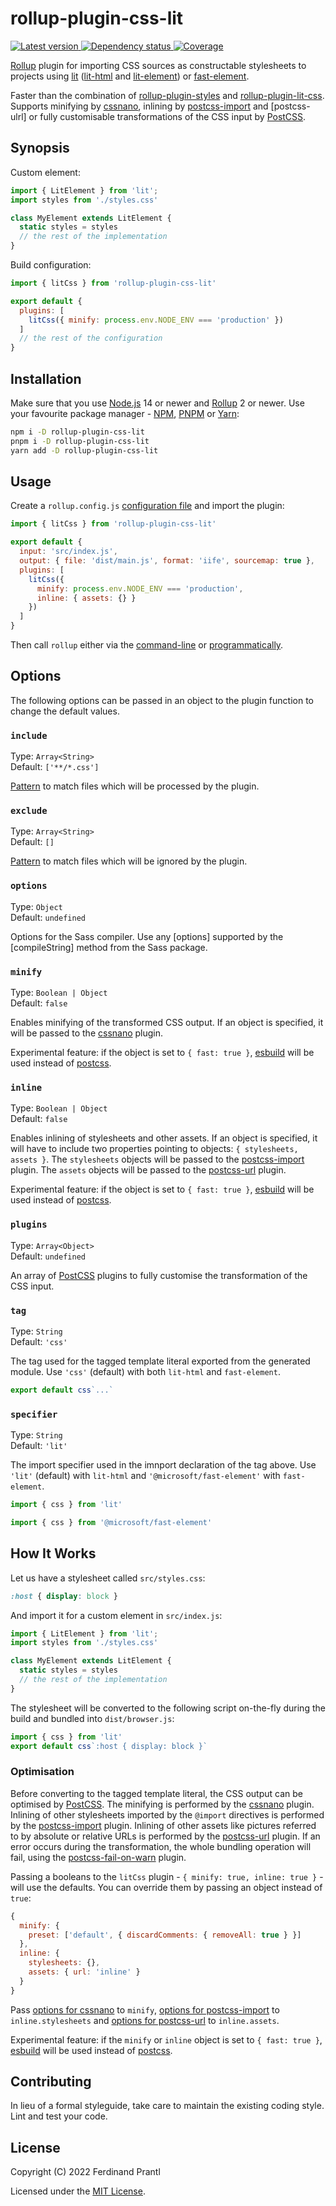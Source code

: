# rollup-plugin-css-lit

[![Latest version](https://img.shields.io/npm/v/rollup-plugin-css-lit)
 ![Dependency status](https://img.shields.io/librariesio/release/npm/rollup-plugin-css-lit)
](https://www.npmjs.com/package/rollup-plugin-css-lit)
[![Coverage](https://codecov.io/gh/prantlf/rollup-plugin-css-lit/branch/master/graph/badge.svg)](https://codecov.io/gh/prantlf/rollup-plugin-css-lit)

[Rollup] plugin for importing CSS sources as constructable stylesheets to projects using [lit] ([lit-html] and [lit-element]) or [fast-element].

Faster than the combination of [rollup-plugin-styles] and [rollup-plugin-lit-css]. Supports minifying by [cssnano], inlining by [postcss-import] and [postcss-ulrl] or fully customisable transformations of the CSS input by [PostCSS].

## Synopsis

Custom element:

```js
import { LitElement } from 'lit';
import styles from './styles.css'

class MyElement extends LitElement {
  static styles = styles
  // the rest of the implementation
}
```

Build configuration:

```js
import { litCss } from 'rollup-plugin-css-lit'

export default {
  plugins: [
    litCss({ minify: process.env.NODE_ENV === 'production' })
  ]
  // the rest of the configuration
}
```

## Installation

Make sure that you use [Node.js] 14 or newer and [Rollup] 2 or newer. Use your favourite package manager - [NPM], [PNPM] or [Yarn]:

```sh
npm i -D rollup-plugin-css-lit
pnpm i -D rollup-plugin-css-lit
yarn add -D rollup-plugin-css-lit
```

## Usage

Create a `rollup.config.js` [configuration file] and import the plugin:

```js
import { litCss } from 'rollup-plugin-css-lit'

export default {
  input: 'src/index.js',
  output: { file: 'dist/main.js', format: 'iife', sourcemap: true },
  plugins: [
    litCss({
      minify: process.env.NODE_ENV === 'production',
      inline: { assets: {} }
    })
  ]
}
```

Then call `rollup` either via the [command-line] or [programmatically].

## Options

The following options can be passed in an object to the plugin function to change the default values.

### `include`

Type: `Array<String>`<br>
Default: `['**/*.css']`

[Pattern] to match files which will be processed by the plugin.

### `exclude`

Type: `Array<String>`<br>
Default: `[]`

[Pattern] to match files which will be ignored by the plugin.

### `options`

Type: `Object`<br>
Default: `undefined`

Options for the Sass compiler. Use any [options] supported by the [compileString] method from the Sass package.

### `minify`

Type: `Boolean | Object`<br>
Default: `false`

Enables minifying of the transformed CSS output. If an object is specified, it will be passed to the [cssnano] plugin.

Experimental feature: if the object is set to `{ fast: true }`, [esbuild] will be used instead of [postcss].

### `inline`

Type: `Boolean | Object`<br>
Default: `false`

Enables inlining of stylesheets and other assets. If an object is specified, it will have to include two properties pointing to objects: `{ stylesheets, assets }`. The `stylesheets` objects will be passed to the [postcss-import] plugin. The `assets` objects will be passed to the [postcss-url] plugin.

Experimental feature: if the object is set to `{ fast: true }`, [esbuild] will be used instead of [postcss].

### `plugins`

Type: `Array<Object>`<br>
Default: `undefined`

An array of [PostCSS] plugins to fully customise the transformation of the CSS input.

### `tag`

Type: `String`<br>
Default: `'css'`

The tag used for the tagged template literal exported from the generated module. Use `'css'` (default) with both `lit-html` and `fast-element`.

```js
export default css`...`
```

### `specifier`

Type: `String`<br>
Default: `'lit'`

The import specifier used in the imnport declaration of the tag above. Use `'lit'` (default) with `lit-html` and `'@microsoft/fast-element'` with `fast-element`.

```js
import { css } from 'lit'
```

```js
import { css } from '@microsoft/fast-element'
```

## How It Works

Let us have a stylesheet called `src/styles.css`:

```css
:host { display: block }
```

And import it for a custom element in `src/index.js`:

```js
import { LitElement } from 'lit';
import styles from './styles.css'

class MyElement extends LitElement {
  static styles = styles
  // the rest of the implementation
}
```

The stylesheet will be converted to the following script on-the-fly during the build and bundled into `dist/browser.js`:

```js
import { css } from 'lit'
export default css`:host { display: block }`
```

### Optimisation

Before converting to the tagged template literal, the CSS output can be optimised by [PostCSS]. The minifying is performed by the [cssnano] plugin. Inlining of other stylesheets imported by the `@import` directives is performed by the [postcss-import] plugin. Inlining of other assets like pictures referred to by absolute or relative URLs is performed by the [postcss-url] plugin. If an error occurs during the transformation, the whole bundling operation will fail, using the [postcss-fail-on-warn] plugin.

Passing a booleans to the `litCss` plugin - `{ minify: true, inline: true }` - will use the defaults. You can override them by passing an object instead of `true`:

```js
{
  minify: {
    preset: ['default', { discardComments: { removeAll: true } }]
  },
  inline: {
    stylesheets: {},
    assets: { url: 'inline' }
  }
}
```

Pass [options for cssnano] to `minify`, [options for postcss-import] to `inline.stylesheets` and [options for postcss-url] to `inline.assets`.

Experimental feature: if the `minify` or `inline` object is set to `{ fast: true }`, [esbuild] will be used instead of [postcss].

## Contributing

In lieu of a formal styleguide, take care to maintain the existing coding style. Lint and test your code.

## License

Copyright (C) 2022 Ferdinand Prantl

Licensed under the [MIT License].

[MIT License]: http://en.wikipedia.org/wiki/MIT_License
[Rollup]: https://rollupjs.org/
[Node.js]: https://nodejs.org/
[NPM]: https://www.npmjs.com/
[PNPM]: https://pnpm.io/
[Yarn]: https://yarnpkg.com/
[configuration file]: https://www.rollupjs.org/guide/en/#configuration-files
[command-line]: https://www.rollupjs.org/guide/en/#command-line-reference
[programmatically]: https://www.rollupjs.org/guide/en/#javascript-api
[Pattern]: https://www.linuxjournal.com/content/bash-extended-globbing
[PostCSS]: https://postcss.org/
[cssnano]: https://cssnano.co/
[esbuild]: https://esbuild.github.io/
[postcss-import]: https://www.npmjs.com/package/postcss-import
[postcss-url]: https://www.npmjs.com/package/postcss-url
[postcss-fail-on-warn]: https://www.npmjs.com/package/postcss-fail-on-warn
[options supported by PostCSS for source maps]: https://postcss.org/api/#sourcemapoptions
[options for cssnano]: https://cssnano.co/docs/config-file/
[options for postcss-import]: https://github.com/postcss/postcss-import#options
[options for postcss-url]: https://github.com/postcss/postcss-url#options-combinations
[lit]: https://lit.dev/
[lit-html]: https://lit.dev/docs/components/styles/
[lit-element]: https://lit.dev/docs/api/LitElement/
[fast-element]: https://www.fast.design/docs/fast-element/leveraging-css/
[rollup-plugin-styles]: https://www.npmjs.com/package/rollup-plugin-styles
[rollup-plugin-lit-css]: https://www.npmjs.com/package/rollup-plugin-lit-css
